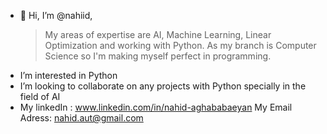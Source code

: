 - 👋 Hi, I’m @nahiid, 
     > My areas of expertise are AI, Machine Learning, Linear Optimization and working with Python. As my branch is Computer Science so I'm making myself perfect in programming. 
- I’m interested in Python
- I’m looking to collaborate on any projects with Python specially in the field of AI
- My linkedIn : www.linkedin.com/in/nahid-aghababaeyan
     My Email Adress: nahid.aut@gmail.com

<!---
nahiid/nahiid is a ✨ special ✨ repository because its `README.md` (this file) appears on your GitHub profile.
You can click the Preview link to take a look at your changes.
--->
